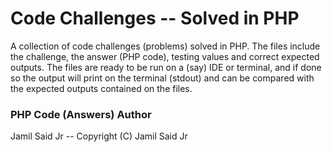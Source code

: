 # Code Challenges -- Solved in PHP

A collection of code challenges (problems) solved in PHP. The files include the challenge, the answer (PHP code), testing values and correct expected outputs. The files are ready to be run on a (say) IDE or terminal, and if done so the output will print on the terminal (stdout) and can be compared with the expected outputs contained on the files.

### PHP Code (Answers) Author
Jamil Said Jr -- Copyright (C) Jamil Said Jr
